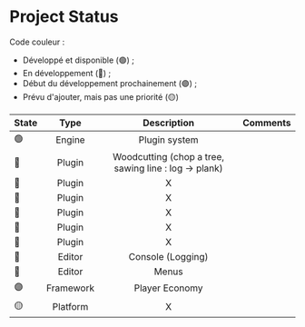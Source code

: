 # Project Status

Code couleur :
- Développé et disponible (🟢) ;
- En développement (🔵) ;
- Début du développement prochainement (🟣) ;
- Prévu d'ajouter, mais pas une priorité (🟡)

| State        |      Type      | Description      | Comments |
| ------------- | :-----------: | :-----------: | :-----------: |
| 🟢      |   Engine    | Plugin system  | |
| 🔵      | Plugin  | Woodcutting (chop a tree, sawing line : log -> plank)  | |
| 🔵      | Plugin  | X  | |
| 🔵      | Plugin  | X  | |
| 🔵      | Plugin  | X  | |
| 🔵      | Plugin  | X  | |
| 🔵      | Plugin  | X  | |
| 🔵 |   Editor    | Console (Logging)  | |
| 🔵 |   Editor    | Menus  | |
| 🟣 |   Framework    | Player Economy  | | 
| 🟡      |   Platform    | X  | |
